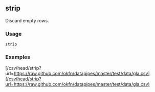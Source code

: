 ## strip

Discard empty rows.

### Usage

    strip

### Examples

[/csv/head/strip?url=https://raw.github.com/okfn/datapipes/master/test/data/gla.csv](/csv/head/strip?url=https://raw.github.com/okfn/datapipes/master/test/data/gla.csv)

